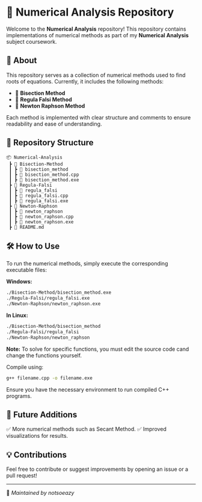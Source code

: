 # 📌 Numerical Analysis Repository

Welcome to the **Numerical Analysis** repository! This repository contains implementations of numerical methods as part of my **Numerical Analysis** subject coursework.

## 📖 About
This repository serves as a collection of numerical methods used to find roots of equations. Currently, it includes the following methods:

- 🔹 **Bisection Method**
- 🔹 **Regula Falsi Method**
- 🔹 **Newton Raphson Method**

Each method is implemented with clear structure and comments to ensure readability and ease of understanding.

## 📂 Repository Structure
```
📦 Numerical-Analysis
 ┣ 📂 Bisection-Method
 ┃ ┣ 📜 bisection_method
 ┃ ┣ 📜 bisection_method.cpp
 ┃ ┣ 📜 bisection_method.exe
 ┣ 📂 Regula-Falsi
 ┃ ┣ 📜 regula_falsi
 ┃ ┣ 📜 regula_falsi.cpp
 ┃ ┣ 📜 regula_falsi.exe
 ┣ 📂 Newton-Raphson
 ┃ ┣ 📜 newton_raphson
 ┃ ┣ 📜 newton_raphson.cpp
 ┃ ┣ 📜 newton_raphson.exe
 ┣ 📜 README.md
```

## 🛠️ How to Use
To run the numerical methods, simply execute the corresponding executable files:

**Windows:**
```bash
./Bisection-Method/bisection_method.exe
./Regula-Falsi/regula_falsi.exe
./Newton-Raphson/newton_raphson.exe
```

**In Linux:**
```bash
./Bisection-Method/bisection_method
./Regula-Falsi/regula_falsi
./Newton-Raphson/newton_raphson
```

**Note:**
To solve for specific functions, you must edit the source code cand change the functions yourself.

Compile using:

```bash
g++ filename.cpp -o filename.exe
```

Ensure you have the necessary environment to run compiled C++ programs.

## 📌 Future Additions
✅ More numerical methods such as Secant Method.
✅ Improved visualizations for results.

## 💡 Contributions
Feel free to contribute or suggest improvements by opening an issue or a pull request!

---
📝 *Maintained by notsoeazy*

